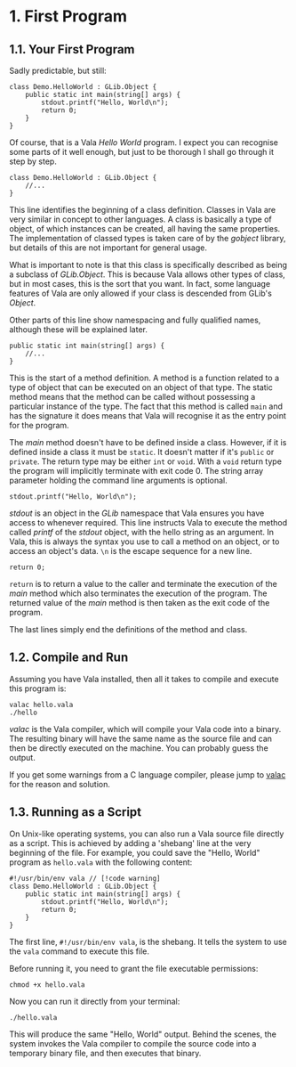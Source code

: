 # 1. First Program

## 1.1. Your First Program

Sadly predictable, but still:

```vala
class Demo.HelloWorld : GLib.Object {
    public static int main(string[] args) {
        stdout.printf("Hello, World\n");
        return 0;
    }
}
```

Of course, that is a Vala *Hello World* program. I expect you can
recognise some parts of it well enough, but just to be thorough I shall
go through it step by step.

```vala
class Demo.HelloWorld : GLib.Object { 
    //... 
}
```

This line identifies the beginning of a class definition. Classes in
Vala are very similar in concept to other languages. A class is
basically a type of object, of which instances can be created, all
having the same properties. The implementation of classed types is taken
care of by the *gobject* library, but details of this are not important
for general usage.

What is important to note is that this class is specifically described
as being a subclass of *GLib.Object*. This is because Vala allows other
types of class, but in most cases, this is the sort that you want. In
fact, some language features of Vala are only allowed if your class is
descended from GLib's *Object*.

Other parts of this line show namespacing and fully qualified names,
although these will be explained later.

```vala
public static int main(string[] args) {
    //...
}
```

This is the start of a method definition. A method is a function related
to a type of object that can be executed on an object of that type. The
static method means that the method can be called without possessing a
particular instance of the type. The fact that this method is called
`main` and has the signature it does means that Vala will recognise it
as the entry point for the program.

The *main* method doesn't have to be defined inside a class. However,
if it is defined inside a class it must be `static`. It doesn't matter
if it's `public` or `private`. The return type may be either `int` or
`void`. With a `void` return type the program will implicitly terminate
with exit code 0. The string array parameter holding the command line
arguments is optional.

```vala
stdout.printf("Hello, World\n");
```

*stdout* is an object in the *GLib* namespace that Vala ensures you have
access to whenever required. This line instructs Vala to execute the
method called *printf* of the *stdout* object, with the hello string as
an argument. In Vala, this is always the syntax you use to call a method
on an object, or to access an object's data. `\n` is the escape
sequence for a new line.

```vala
return 0;
```

`return` is to return a value to the caller and terminate the execution
of the *main* method which also terminates the execution of the program.
The returned value of the *main* method is then taken as the exit code
of the program.

The last lines simply end the definitions of the method and class.

## 1.2. Compile and Run

Assuming you have Vala installed, then all it takes to compile and
execute this program is:

```shell
valac hello.vala
./hello
```

*valac* is the Vala compiler, which will compile your Vala code into a
binary. The resulting binary will have the same name as the source file
and can then be directly executed on the machine. You can probably guess
the output.

If you get some warnings from a C language compiler, please jump to
[valac](07-00-tools/07-01-valac) for the reason
and solution.

## 1.3. Running as a Script

On Unix-like operating systems, you can also run a Vala source file directly as a script. 
This is achieved by adding a 'shebang' line at the very beginning of the file. 
For example, you could save the "Hello, World" program as `hello.vala` with the following content:

```vala
#!/usr/bin/env vala // [!code warning]
class Demo.HelloWorld : GLib.Object {
    public static int main(string[] args) {
        stdout.printf("Hello, World\n");
        return 0;
    }
}
```
The first line, `#!/usr/bin/env vala`, is the shebang. It tells the system to use the `vala` command to execute this file.

Before running it, you need to grant the file executable permissions:

```shell
chmod +x hello.vala
```

Now you can run it directly from your terminal:

```shell
./hello.vala
```

This will produce the same "Hello, World" output. Behind the scenes, the system invokes the Vala compiler to compile the source code into a temporary binary file, and then executes that binary.
